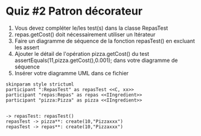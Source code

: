 # Quiz #2 Patron décorateur
1. Vous devez compléter le/les test(s) dans la classe RepasTest
1. repas.getCost() doit nécessairement utiliser un Itérateur 
2. Faire un diagramme de séquence de la fonction repasTest() en excluant les assert
3. Ajouter le détail de l'opération pizza.getCost() du test assertEquals(11,pizza.getCost(),0.001); dans votre diagramme de séquence
4. Insérer votre diagramme UML dans ce fichier

  


```plantuml
skinparam style strictuml
participant ":RepasTest" as repasTest <<C, xx>>
participant "repas:Repas" as repas <<IIngredient>>
participant "pizza:Pizza" as pizza <<IIngredient>>


-> repasTest: repasTest()
repasTest -> pizza**: create(10,"Pizzaxxx")
repasTest -> repas**: create(10,"Pizzaxxx")


```
